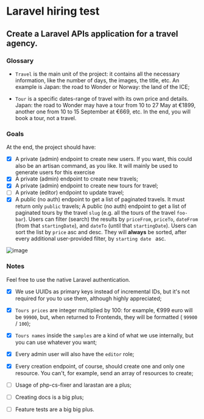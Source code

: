 # Laravel hiring test
## Create a Laravel APIs application for a travel agency.
### Glossary
- `Travel` is the main unit of the project: it contains all the necessary information, like the number of days, the images, the title, etc. An example is Japan: the road to Wonder or Norway: the land of the ICE;

- `Tour` is a specific dates-range of travel with its own price and details. Japan: the road to Wonder may have a tour from 10 to 27 May at €1899, another one from 10 to 15 September at €669, etc. In the end, you will book a tour, not a travel.


### Goals
<p>At the end, the project should have:</p>

- [x] A private (admin) endpoint to create new users. If you want, this could also be an artisan command, as you like. It will mainly be used to generate users for this exercise
- [x] A private (admin) endpoint to create new travels;
- [x] A private (admin) endpoint to create new tours for travel;
- [ ] A private (editor) endpoint to update travel;
- [x] A public (no auth) endpoint to get a list of paginated travels. It must return only `public` travels;
A public (no auth) endpoint to get a list of paginated tours by the travel `slug` (e.g. all the tours of the travel `foo-bar`). Users can filter (search) the results by `priceFrom`, `priceTo`, `dateFrom` (from that `startingDate`), and `dateTo` (until that `startingDate`). Users can sort the list by `price` asc and desc. They will **always** be sorted, after every additional user-provided filter, by ``starting date `` asc.

![image](https://github.com/hareom284/laravelmentorshiptest/assets/64596861/ede8c376-e9b2-4e33-a719-18b98871a924)


### Notes

<p>Feel  free to use the native Laravel authentication.</p>

- [x] We use UUIDs as primary keys instead of incremental IDs, but it's not required for you to use them, although highly appreciated;

- [x] `Tours prices` are integer multiplied by 100: for example, €999 euro will be `99900`, but, when returned to Frontends, they will be formatted ( `99900` / `100`);

- [x] `Tours names` inside the `samples` are a kind of what we use internally, but you can use whatever you want;

- [x] Every admin user will also have the `editor` role;

- [x] Every creation endpoint, of course, should create one and only one resource. You can't, for example, send an array of resources to create;

- [ ] Usage of php-cs-fixer and larastan are a plus;

- [ ] Creating docs is a big plus;

- [ ] Feature tests are a big big plus.

